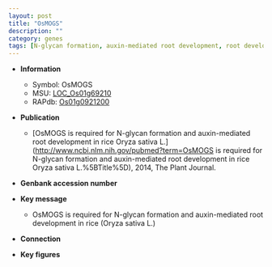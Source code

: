 ```yaml
---
layout: post
title: "OsMOGS"
description: ""
category: genes
tags: [N-glycan formation, auxin-mediated root development, root development, auxin]
---
```


* **Information**  
    + Symbol: OsMOGS  
    + MSU: [LOC_Os01g69210](http://rice.plantbiology.msu.edu/cgi-bin/ORF_infopage.cgi?orf=LOC_Os01g69210)  
    + RAPdb: [Os01g0921200](http://rapdb.dna.affrc.go.jp/viewer/gbrowse_details/irgsp1?name=Os01g0921200)  

* **Publication**  
    + [OsMOGS is required for N-glycan formation and auxin-mediated root development in rice Oryza sativa L.](http://www.ncbi.nlm.nih.gov/pubmed?term=OsMOGS is required for N-glycan formation and auxin-mediated root development in rice Oryza sativa L.%5BTitle%5D), 2014, The Plant Journal.

* **Genbank accession number**  

* **Key message**  
    + OsMOGS is required for N-glycan formation and auxin-mediated root development in rice (Oryza sativa L.)

* **Connection**  

* **Key figures**  


